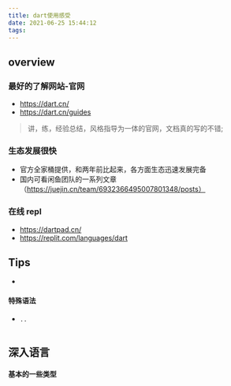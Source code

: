 ```yaml
---
title: dart使用感受
date: 2021-06-25 15:44:12
tags:
---
```


## overview

### 最好的了解网站-官网

- https://dart.cn/
- https://dart.cn/guides

> 讲，练，经验总结，风格指导为一体的官网，文档真的写的不错;

### 生态发展很快

- 官方全家桶提供，和两年前比起来，各方面生态迅速发展完备
- 国内可看闲鱼团队的一系列文章（https://juejin.cn/team/6932366495007801348/posts）

### 在线 repl

- https://dartpad.cn/
- https://replit.com/languages/dart

## Tips

-

#### 特殊语法
- ```..```
```

``` 

## 深入语言
#### 基本的一些类型